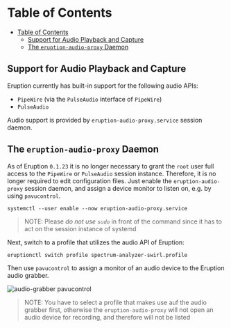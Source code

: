 # Table of Contents

- [Table of Contents](#table-of-contents)
  - [Support for Audio Playback and Capture](#support-for-audio-playback-and-capture)
  - [The `eruption-audio-proxy` Daemon](#the-eruption-audio-proxy-daemon)

## Support for Audio Playback and Capture

Eruption currently has built-in support for the following audio APIs:

- `PipeWire` (via the `PulseAudio` interface of `PipeWire`)
- `PulseAudio`

Audio support is provided by `eruption-audio-proxy.service` session daemon.

## The `eruption-audio-proxy` Daemon

As of Eruption `0.1.23` it is no longer necessary to grant the `root` user full access to the `PipeWire` or `PulseAudio`
session instance. Therefore, it is no longer required to edit configuration files. Just enable the `eruption-audio-proxy`
session daemon, and assign a device monitor to listen on, e.g. by using `pavucontrol`.

```shell
systemctl --user enable --now eruption-audio-proxy.service
```

> NOTE: Please _do not use `sudo`_ in front of the command since it has to act on the session instance of systemd

Next, switch to a profile that utilizes the audio API of Eruption:

```shell
eruptionctl switch profile spectrum-analyzer-swirl.profile
```

Then use `pavucontrol` to assign a monitor of an audio device to the Eruption audio grabber.

![audio-grabber pavucontrol](assets/screenshot-audio-grabber-pavucontrol.png)

> NOTE: You have to select a profile that makes use auf the audio grabber first, otherwise the
> `eruption-audio-proxy` will not open an audio device for recording, and therefore will not be listed
